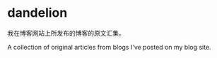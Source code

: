 # dandelion
我在博客网站上所发布的博客的原文汇集。

A collection of original articles from blogs I've posted on my blog site.

